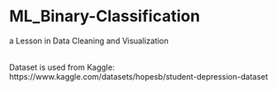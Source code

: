 # ML_Binary-Classification
a Lesson in Data Cleaning and Visualization

<br>
Dataset is used from Kaggle: https://www.kaggle.com/datasets/hopesb/student-depression-dataset
